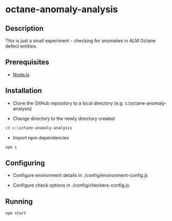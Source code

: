 # octane-anomaly-analysis

## Description

This is just a small experiment - checking for anomalies in ALM Octane defect entities.

## Prerequisites

* [NodeJs](https://nodejs.org/en/)

## Installation

* Clone the GitHub repository to a local directory (e.g. c:\octane-anomaly-analysis\)

* Change directory to the newly directory created
```sh
cd c:\octane-anomaly-analysis
```
* Import npm dependencies
```sh
npm i
```

## Configuring

* Configure environment details in ./config/environment-config.js

* Configure check options in ./config/checkers-config.js

## Running
```sh
npm start
```
